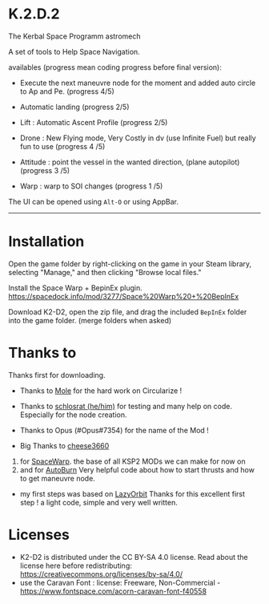 # K.2.D.2

The Kerbal Space Programm astromech

A set of tools to Help Space Navigation.

availables (progress mean coding progress before final version):

- Execute the next maneuvre node for the moment and added auto circle to Ap and Pe. (progress 4/5)

- Automatic landing (progress 2/5)

- Lift : Automatic Ascent Profile (progress 2/5)

- Drone : New Flying mode, Very Costly in dv (use Infinite Fuel) but really fun to use (progress 4 /5)

- Attitude : point the vessel in the wanted direction, (plane autopilot)  (progress 3 /5)

- Warp  : warp to SOI changes  (progress 1 /5)

The UI can be opened using `Alt-O` or using AppBar.

----------------

# Installation

Open the game folder by right-clicking on the game in your Steam library, selecting "Manage," and then clicking "Browse local files."

Install the Space Warp + BepinEx plugin. 
https://spacedock.info/mod/3277/Space%20Warp%20+%20BepInEx

Download K2-D2, open the zip file, and drag the included `BepInEx` folder into the game folder. (merge folders when asked)


# Thanks to

Thanks first for downloading.

* Thanks to [Mole](https://github.com/Mole1803) for the hard work on Circularize ! 

* Thanks to [schlosrat (he/him)](https://forum.kerbalspaceprogram.com/index.php?/profile/141963-schlosrat/) for testing and many help on code. Especially for the node creation.

* Thanks to Opus (#Opus#7354) for the name of the Mod ! 

* Big Thanks to [cheese3660](https://github.com/cheese3660)
1. for [SpaceWarp](https://github.com/Halbann). the base of all KSP2 MODs we can make for now on
2. and for [AutoBurn](https://github.com/cheese3660/AutoBurn) Very helpful code about how to start thrusts and how to get maneuvre node.

* my first steps was based on [LazyOrbit](https://github.com/Halbann/LazyOrbit)
Thanks for this excellent first step ! a light code, simple and very well written.

# Licenses

* K2-D2 is distributed under the CC BY-SA 4.0 license. Read about the license here before redistributing:
https://creativecommons.org/licenses/by-sa/4.0/
* use the Caravan Font :  license: Freeware, Non-Commercial - https://www.fontspace.com/acorn-caravan-font-f40558
